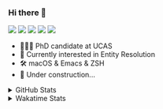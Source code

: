 ### Hi there 👋

[![](https://img.shields.io/badge/-Email-325180?logo=maildotru&logoColor=white&style=flat-square)](mailto:wang@tianshu.me)
[![](https://img.shields.io/badge/-GitHub-black?logo=GitHub&style=flat-square)](https://github.com/tshu-w)
[![](https://img.shields.io/badge/-Telegram-26a5e4?labelColor=fafafa&logo=telegram&style=flat-square)](https://t.me/tshu_w) 
[![](https://img.shields.io/badge/-Twitter-1da1f2?logo=Twitter&logoColor=white&style=flat-square)](https://twitter.com/tshu_w)
[![](https://komarev.com/ghpvc/?username=tshu-w&color=blueviolet&style=flat-square)]()



- 🧑🏻‍🎓 PhD candidate at UCAS
- 🔭 Currently interested in Entity Resolution
- 🛠 macOS & Emacs & ZSH
- 🚧 Under construction...

<details>

<summary>GitHub Stats</summary>

![Tianshu's GitHub stats](https://github-readme-stats.vercel.app/api?username=tshu-w&show_icons=true&theme=buefy&count_private=true)
  
</details>


<details>
  <summary>Wakatime Stats</summary>

  Currently, files accessed by tramp cannot be tracked by wakatime, see https://github.com/wakatime/wakatime-mode/issues/27
  <br>
  
<!--START_SECTION:waka-->
**I'm an Early 🐤** 

```text
🌞 Morning    67 commits     ██████░░░░░░░░░░░░░░░░░░░   24.36% 
🌆 Daytime    155 commits    ██████████████░░░░░░░░░░░   56.36% 
🌃 Evening    47 commits     ████░░░░░░░░░░░░░░░░░░░░░   17.09% 
🌙 Night      6 commits      ░░░░░░░░░░░░░░░░░░░░░░░░░   2.18%

```
📅 **I'm Most Productive on Saturday** 

```text
Monday       52 commits     ████░░░░░░░░░░░░░░░░░░░░░   18.91% 
Tuesday      43 commits     ████░░░░░░░░░░░░░░░░░░░░░   15.64% 
Wednesday    19 commits     █░░░░░░░░░░░░░░░░░░░░░░░░   6.91% 
Thursday     17 commits     █░░░░░░░░░░░░░░░░░░░░░░░░   6.18% 
Friday       47 commits     ████░░░░░░░░░░░░░░░░░░░░░   17.09% 
Saturday     54 commits     █████░░░░░░░░░░░░░░░░░░░░   19.64% 
Sunday       43 commits     ████░░░░░░░░░░░░░░░░░░░░░   15.64%

```


📊 **This Week I Spent My Time On** 

```text
💬 Programming Languages: 
sh                       29 hrs 29 mins      ████████████████████░░░░░   82.78% 
Org                      4 hrs 21 mins       ███░░░░░░░░░░░░░░░░░░░░░░   12.24% 
Emacs Lisp               1 hr 40 mins        █░░░░░░░░░░░░░░░░░░░░░░░░   4.71% 
Bash                     5 mins              ░░░░░░░░░░░░░░░░░░░░░░░░░   0.26%

🔥 Editors: 
Zsh                      29 hrs 29 mins      ████████████████████░░░░░   82.78% 
Emacs                    6 hrs 8 mins        ████░░░░░░░░░░░░░░░░░░░░░   17.22%

🐱‍💻 Projects: 
Terminal                 12 hrs 25 mins      ████████░░░░░░░░░░░░░░░░░   34.89% 
multimodalER             11 hrs 7 mins       ███████░░░░░░░░░░░░░░░░░░   31.2% 
Unknown Project          4 hrs 21 mins       ███░░░░░░░░░░░░░░░░░░░░░░   12.24% 
deep-learning-project-tem4 hrs 7 mins        ███░░░░░░░░░░░░░░░░░░░░░░   11.59% 
emacs                    1 hr 47 mins        █░░░░░░░░░░░░░░░░░░░░░░░░   5.03%

💻 Operating System: 
Linux                    22 hrs 32 mins      ███████████████░░░░░░░░░░   63.25% 
Mac                      13 hrs 5 mins       █████████░░░░░░░░░░░░░░░░   36.75%

```

**I Mostly Code in Python** 

```text
Python                   7 repos             █████████░░░░░░░░░░░░░░░░   36.84% 
HTML                     2 repos             ██░░░░░░░░░░░░░░░░░░░░░░░   10.53% 
Emacs Lisp               2 repos             ██░░░░░░░░░░░░░░░░░░░░░░░   10.53% 
JavaScript               2 repos             ██░░░░░░░░░░░░░░░░░░░░░░░   10.53% 
TeX                      2 repos             ██░░░░░░░░░░░░░░░░░░░░░░░   10.53%

```



 Last Updated on 25/12/2021
<!--END_SECTION:waka-->
</details>
